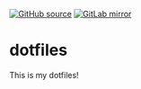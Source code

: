 [![GitHub
source](https://img.shields.io/badge/source-GitHub-black.svg?logo=github)](https://github.com/crazy-matt/dotfiles)
[![GitLab
mirror](https://img.shields.io/badge/mirror-GitLab-orange.svg?logo=gitlab)](https://gitlab.com/crazy-matt/dotfiles)

# dotfiles

This is my dotfiles!

